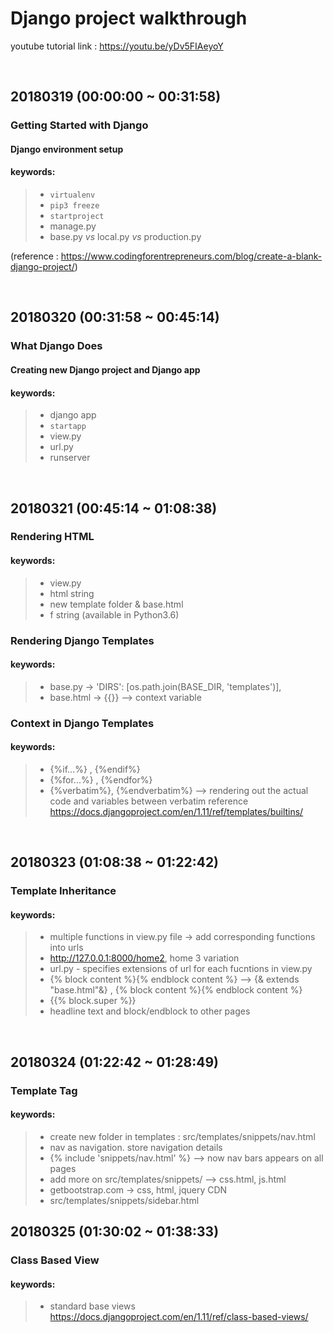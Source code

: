
# **Django project walkthrough**

youtube tutorial link : https://youtu.be/yDv5FIAeyoY

<br>

## 20180319 (00:00:00 ~ 00:31:58)

### Getting Started with Django
#### Django environment setup

#### keywords:
>- `virtualenv`
>- `pip3 freeze`
>- `startproject`
>- manage.py
>- base.py _vs_ local.py _vs_ production.py


(reference : https://www.codingforentrepreneurs.com/blog/create-a-blank-django-project/)

<br>

## 20180320 (00:31:58 ~ 00:45:14)

### What Django Does
#### Creating new Django project and Django app

#### keywords:
>- django app
>- `startapp`
>- view.py
>- url.py
>- runserver

<br>

## 20180321 (00:45:14 ~ 01:08:38)

### Rendering HTML

#### keywords:
>- view.py
>- html string
>- new template folder & base.html
>- f string (available in Python3.6)

### Rendering Django Templates

#### keywords:

>- base.py -> 'DIRS': [os.path.join(BASE_DIR, 'templates')],
>- base.html -> {{}} --> context variable

### Context in Django Templates

#### keywords:

>- {%if...%} , {%endif%}
>- {%for...%} , {%endfor%}
>- {%verbatim%}, {%endverbatim%}  --> rendering out the actual code and variables between verbatim
reference <https://docs.djangoproject.com/en/1.11/ref/templates/builtins/>

<br>

## 20180323 (01:08:38 ~ 01:22:42)

### Template Inheritance

#### keywords:
>- multiple functions in view.py file -> add corresponding functions into urls
>- http://127.0.0.1:8000/home2, home 3 variation
>- url.py - specifies extensions of url for each fucntions in view.py
>- {% block content %}{% endblock content %} --> {& extends "base.html"&} , {% block content %}{% endblock content %}
>- {{% block.super %}}
>- <title>{% block head_title %}django1.11 tutorial{% endblock head_title %}</title> headline text and block/endblock to other pages

<br>

## 20180324 (01:22:42 ~ 01:28:49)

### Template Tag

#### keywords:
>- create new folder in templates : src/templates/snippets/nav.html
>- nav as navigation. store navigation details
>- {% include 'snippets/nav.html' %} --> now nav bars appears on all pages
>- add more on src/templates/snippets/ --> css.html, js.html
>- getbootstrap.com -> css, html, jquery CDN
>- src/templates/snippets/sidebar.html


## 20180325 (01:30:02 ~ 01:38:33)

### Class Based View

#### keywords:
>- standard base views <https://docs.djangoproject.com/en/1.11/ref/class-based-views/>
